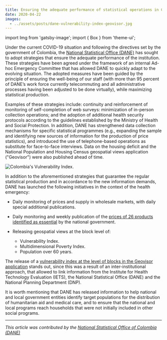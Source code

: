 ```yaml
---
title: Ensuring the adequate performance of statistical operations in Colombia
date: 2020-04-22
images:
  - ../assets/posts/dane-vulnerability-index-geovisor.jpg
---
```


import Img from 'gatsby-image'; import { Box } from 'theme-ui';

Under the current COVID-19 situation and following the directives set by the
government of Colombia, the
[National Statistical Office (DANE)](https://www.dane.gov.co/) has sought to
adopt strategies that ensure the adequate performance of the institution. These
strategies have been agreed under the framework of an internal Ad-hoc Emergency
Committee that has allowed DANE to quickly adapt to the evolving situation. The
adopted measures have been guided by the principle of ensuring the well-being of
our staff (with more than 95 percent of DANE’s work force currently
telecommuting and all administrative processes having been adjusted to be done
virtually), while maximizing statistical production.

Examples of these strategies include: continuity and reinforcement of monitoring
of self-completion of web surveys: minimization of in-person collection
operations; and the adoption of additional health security protocols according
to the guidelines established by the Ministry of Health and Social Protection.
In addition, DANE has strengthened data collection mechanisms for specific
statistical programmes (e.g., expanding the sample and identifying new sources
of information for the production of price statistics), and introduced the use
of telephone-based operations as substitute for face-to-face interviews. Data on
the housing deficit and the National Population and Housing Census geospatial
views application ("Geovisor") were also published ahead of time.

<Box mb={3}>
  <Img
    fluid={props.images[0]}
    title="Colombia's Vulnerability Index."
    alt="Colombia's Vulnerability Index."
  />
</Box>

In addition to the aforementioned strategies that guarantee the regular
statistical production and in accordance to the new information demands, DANE
has launched the following initiatives in the context of the health emergency:

- Daily monitoring of prices and supply in wholesale markets, with daily special
  additional publications.
- Daily monitoring and weekly publication of the
  [prices of 26 products identified as essential](https://www.dane.gov.co/index.php/en/estadisticas-por-tema/precios-y-costos/precios-de-venta-al-publico-de-articulos-de-primera-necesidad-pvpapn)
  by the national government.
- Releasing geospatial views at the block level of:

  - Vulnerability Index.
  - Multidimensional Poverty Index.
  - Population over 60 years.

The release of a
[vulnerability index at the level of blocks in the Geovisor application](https://geoportal.dane.gov.co/visor-vulnerabilidad/)
stands out, since this was a result of an inter-institutional approach, that
allowed to link information from the Institute for Health Technology Evaluation
(IETS), the National Statistical Office (DANE) and the National Planning
Department (DNP).

It is worth mentioning that DANE has released information to help national and
local government entities identify target populations for the distribution of
humanitarian aid and medical care, and to ensure that the national and local
programs reach households that were not initially included in other social
programs.

---

_This article was contributed by the
[National Statistical Office of Colombia (DANE)](https://www.dane.gov.co/)_
